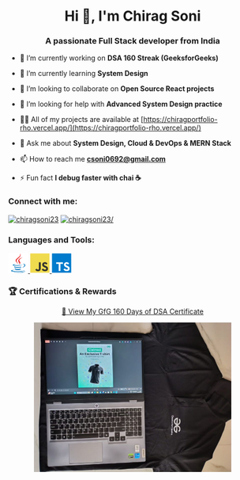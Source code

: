 <h1 align="center">Hi 👋, I'm Chirag Soni</h1>
<h3 align="center">A passionate Full Stack developer from India</h3>

- 🔭 I’m currently working on **DSA 160 Streak (GeeksforGeeks)**

- 🌱 I’m currently learning **System Design**

- 👯 I’m looking to collaborate on **Open Source React projects**

- 🤝 I’m looking for help with **Advanced System Design practice**

- 👨‍💻 All of my projects are available at [https://chiragportfolio-rho.vercel.app/](https://chiragportfolio-rho.vercel.app/)

- 💬 Ask me about **System Design, Cloud & DevOps & MERN Stack**

- 📫 How to reach me **csoni0692@gmail.com**

- ⚡ Fun fact **I debug faster with chai ☕**

<h3 align="left">Connect with me:</h3>
<p align="left">
<a href="https://twitter.com/chiragsoni23" target="blank"><img align="center" src="https://raw.githubusercontent.com/rahuldkjain/github-profile-readme-generator/master/src/images/icons/Social/twitter.svg" alt="chiragsoni23" height="30" width="40" /></a>
<a href="https://www.leetcode.com/chiragsoni23/" target="blank"><img align="center" src="https://raw.githubusercontent.com/rahuldkjain/github-profile-readme-generator/master/src/images/icons/Social/leet-code.svg" alt="chiragsoni23/" height="30" width="40" /></a>
</p>

<h3 align="left">Languages and Tools:</h3>
<p align="left"> 
<a href="https://www.java.com" target="_blank" rel="noreferrer"> 
  <img src="https://raw.githubusercontent.com/devicons/devicon/master/icons/java/java-original.svg" alt="java" width="40" height="40"/> 
</a> 
<a href="https://developer.mozilla.org/en-US/docs/Web/JavaScript" target="_blank" rel="noreferrer"> 
  <img src="https://raw.githubusercontent.com/devicons/devicon/master/icons/javascript/javascript-original.svg" alt="javascript" width="40" height="40"/> 
</a> 
<a href="https://www.typescriptlang.org/" target="_blank" rel="noreferrer"> 
  <img src="https://raw.githubusercontent.com/devicons/devicon/master/icons/typescript/typescript-original.svg" alt="typescript" width="40" height="40"/> 
</a> 
</p>

<h3 align="left">🏆 Certifications & Rewards</h3>
<p align="center">
  <a href="https://www.geeksforgeeks.org/certificate/c8334e2cec592b71ac2118475477667b?utm_source=socials&utm_medium=cc_link" target="_blank">
    📜 View My GfG 160 Days of DSA Certificate
  </a>
</p>

<p align="center">
  <img src="./assets/gfg160-tshirt.png" alt="GfG 160 Days T-shirt Reward" width="400"/>
</p>
